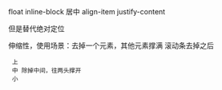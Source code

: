 float inline-block
居中 align-item justify-content

但是替代绝对定位

伸缩性，使用场景：去掉一个元素，其他元素撑满
     滚动条去掉之后
     
     上
     中 除掉中间，往两头撑开
     小

